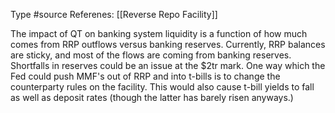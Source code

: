 Type #source 
Referenes: [[Reverse Repo Facility]]

The impact of QT on banking system liquidity is a function of how much comes from RRP outflows versus banking reserves. Currently, RRP balances are sticky, and most of the flows are coming from banking reserves. Shortfalls in reserves could be an issue at the $2tr mark. 
One way which the Fed could push MMF's out of RRP and into t-bills is to change the counterparty rules on the facility. This would also cause t-bill yields to fall as well as deposit rates (though the latter has barely risen anyways.)